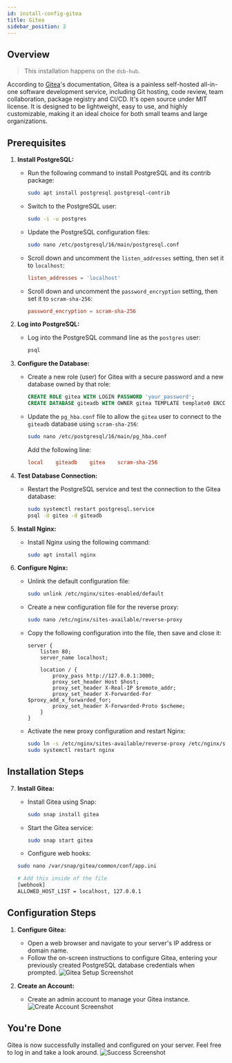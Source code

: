 ```yaml
---
id: install-config-gitea
title: Gitea
sidebar_position: 2
---
```


## Overview

> This installation happens on the `dsb-hub`.

According to [Gitea]'s documentation, Gitea is a painless self-hosted all-in-one software development service, including Git hosting, code review, team collaboration, package registry and CI/CD. It's open source under MIT license. It is designed to be lightweight, easy to use, and highly customizable, making it an ideal choice for both small teams and large organizations.

## Prerequisites

1. **Install PostgreSQL:**

   - Run the following command to install PostgreSQL and its contrib package:

     ```bash
     sudo apt install postgresql postgresql-contrib
     ```

   - Switch to the PostgreSQL user:

     ```bash
     sudo -i -u postgres
     ```

   - Update the PostgreSQL configuration files:

     ```bash
     sudo nano /etc/postgresql/16/main/postgresql.conf
     ```

   - Scroll down and uncomment the `listen_addresses` setting, then set it to `localhost`:

     ```conf
     listen_addresses = 'localhost'
     ```

   - Scroll down and uncomment the `password_encryption` setting, then set it to `scram-sha-256`:

     ```conf
     password_encryption = scram-sha-256
     ```

2. **Log into PostgreSQL:**

   - Log into the PostgreSQL command line as the `postgres` user:

     ```bash
     psql
     ```

3. **Configure the Database:**

   - Create a new role (user) for Gitea with a secure password and a new database owned by that role:

     ```sql
     CREATE ROLE gitea WITH LOGIN PASSWORD 'your_password';
     CREATE DATABASE giteadb WITH OWNER gitea TEMPLATE template0 ENCODING 'UTF8' LC_COLLATE 'en_US.UTF-8' LC_CTYPE 'en_US.UTF-8';
     ```

   - Update the `pg_hba.conf` file to allow the `gitea` user to connect to the `giteadb` database using `scram-sha-256`:

     ```bash
     sudo nano /etc/postgresql/16/main/pg_hba.conf
     ```

     Add the following line:

     ```conf
     local    giteadb    gitea    scram-sha-256
     ```

4. **Test Database Connection:**

   - Restart the PostgreSQL service and test the connection to the Gitea database:

     ```bash
     sudo systemctl restart postgresql.service
     psql -U gitea -d giteadb
     ```

5. **Install Nginx:**

   - Install Nginx using the following command:

     ```bash
     sudo apt install nginx
     ```

6. **Configure Nginx:**

   - Unlink the default configuration file:

     ```bash
     sudo unlink /etc/nginx/sites-enabled/default
     ```

   - Create a new configuration file for the reverse proxy:

     ```bash
     sudo nano /etc/nginx/sites-available/reverse-proxy
     ```

   - Copy the following configuration into the file, then save and close it:

     ```nginx
     server {
         listen 80;
         server_name localhost;

         location / {
             proxy_pass http://127.0.0.1:3000;
             proxy_set_header Host $host;
             proxy_set_header X-Real-IP $remote_addr;
             proxy_set_header X-Forwarded-For $proxy_add_x_forwarded_for;
             proxy_set_header X-Forwarded-Proto $scheme;
         }
     }
     ```

   - Activate the new proxy configuration and restart Nginx:

     ```bash
     sudo ln -s /etc/nginx/sites-available/reverse-proxy /etc/nginx/sites-enabled/
     sudo systemctl restart nginx
     ```

## Installation Steps

7. **Install Gitea:**

   - Install Gitea using Snap:

     ```bash
     sudo snap install gitea
     ```

   - Start the Gitea service:

     ```bash
     sudo snap start gitea
     ```

   - Configure web hooks:

    ```bash
    sudo nano /var/snap/gitea/common/conf/app.ini

    # Add this inside of the file
    [webhook]
    ALLOWED_HOST_LIST = localhost, 127.0.0.1
    ```

## Configuration Steps

1. **Configure Gitea:**

   - Open a web browser and navigate to your server's IP address or domain name.
   - Follow the on-screen instructions to configure Gitea, entering your previously created PostgreSQL database credentials when prompted.
     ![Gitea Setup Screenshot](/img/projects/devsecops-home-lab/installation-and-configuration/gitea-init-config.png)

1. **Create an Account:**

    - Create an admin account to manage your Gitea instance.
      ![Create Account Screenshot](/img/projects/devsecops-home-lab/installation-and-configuration/gitea-create-account.png)

## You're Done

Gitea is now successfully installed and configured on your server. Feel free to log in and take a look around.
![Success Screenshot](/img/projects/devsecops-home-lab/installation-and-configuration/gitea-success-account-creation.png)

<!-- Sources -->
[Gitea]: https://about.gitea.com/products/gitea/
